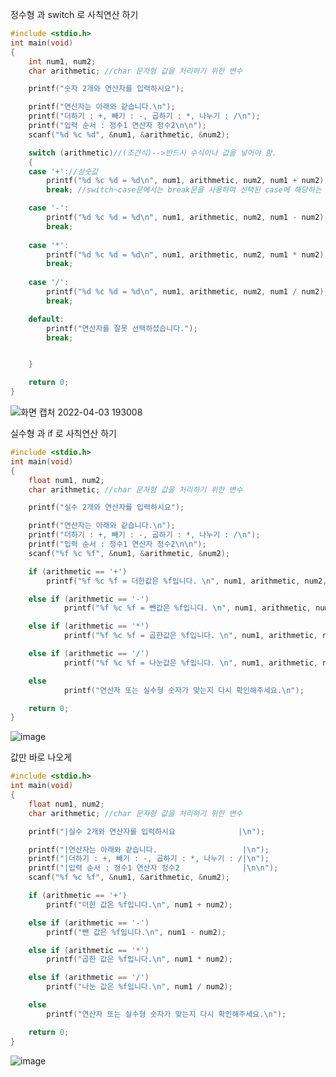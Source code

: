 정수형 과 switch 로 사칙연산 하기
```c
#include <stdio.h>
int main(void)
{
	int num1, num2;
	char arithmetic; //char 문자형 값을 처리하기 위한 변수

	printf("숫자 2개와 연산자를 입력하시요");

	printf("연산자는 아래와 같습니다.\n");
	printf("더하기 : +, 빼기 : -, 곱하기 : *, 나누기 : /\n");
	printf("입력 순서 : 정수1 연산자 정수2\n\n");
	scanf("%d %c %d", &num1, &arithmetic, &num2);

	switch (arithmetic)//(조건식)-->반드시 수식이나 값을 넣어야 함. 
	{
	case '+'://상숫값
		printf("%d %c %d = %d\n", num1, arithmetic, num2, num1 + num2);//명령문 블록 
		break; //switch~case문에서는 break문을 사용하여 선택된 case에 해당하는 것만 실행

	case '-':
		printf("%d %c %d = %d\n", num1, arithmetic, num2, num1 - num2);
		break;
	
	case '*':
		printf("%d %c %d = %d\n", num1, arithmetic, num2, num1 * num2);
		break;
	
	case '/':
		printf("%d %c %d = %d\n", num1, arithmetic, num2, num1 / num2);
		break;

	default:
		printf("연산자를 잘못 선택하셨습니다.");
		break;


	}

	return 0;
}
```
![화면 캡처 2022-04-03 193008](https://user-images.githubusercontent.com/101636072/161423455-39005662-a60e-482c-9d11-196df60dc7a4.png)


실수형 과 if 로 사칙연산 하기
```c
#include <stdio.h>
int main(void)
{
	float num1, num2;
	char arithmetic; //char 문자형 값을 처리하기 위한 변수

	printf("실수 2개와 연산자를 입력하시요");

	printf("연산자는 아래와 같습니다.\n");
	printf("더하기 : +, 빼기 : -, 곱하기 : *, 나누기 : /\n");
	printf("입력 순서 : 정수1 연산자 정수2\n\n");
	scanf("%f %c %f", &num1, &arithmetic, &num2);

	if (arithmetic == '+')
		printf("%f %c %f = 더한값은 %f입니다. \n", num1, arithmetic, num2, num1 + num2);

	else if (arithmetic == '-')
			printf("%f %c %f = 뺀값은 %f입니다. \n", num1, arithmetic, num2, num1 - num2);

	else if (arithmetic == '*')
			printf("%f %c %f = 곱한값은 %f입니다. \n", num1, arithmetic, num2, num1 * num2);

	else if (arithmetic == '/')
			printf("%f %c %f = 나눈값은 %f입니다. \n", num1, arithmetic, num2, num1 / num2);

	else
			printf("연산자 또는 실수형 숫자가 맞는지 다시 확인해주세요.\n");

	return 0;
}
```
![image](https://user-images.githubusercontent.com/101636072/161423511-f3f7a95d-2d8a-47fa-9133-3b58b6792706.png)


값만 바로 나오게
```c
#include <stdio.h>
int main(void)
{
	float num1, num2;
	char arithmetic; //char 문자형 값을 처리하기 위한 변수

	printf("|실수 2개와 연산자를 입력하시요              |\n");

	printf("|연산자는 아래와 같습니다.                   |\n");
	printf("|더하기 : +, 빼기 : -, 곱하기 : *, 나누기 : /|\n");
	printf("|입력 순서 : 정수1 연산자 정수2              |\n\n");
	scanf("%f %c %f", &num1, &arithmetic, &num2);

	if (arithmetic == '+')
		printf("더한 값은 %f입니다.\n", num1 + num2);

	else if (arithmetic == '-')
		printf("뺀 값은 %f입니다.\n", num1 - num2);

	else if (arithmetic == '*')
		printf("곱한 값은 %f입니다.\n", num1 * num2);

	else if (arithmetic == '/')
		printf("나눈 값은 %f입니다.\n", num1 / num2);

	else
		printf("연산자 또는 실수형 숫자가 맞는지 다시 확인해주세요.\n");

	return 0;
}
```
![image](https://user-images.githubusercontent.com/101636072/161423572-b370e2cc-1f88-404b-bc1b-b79c74935126.png)
